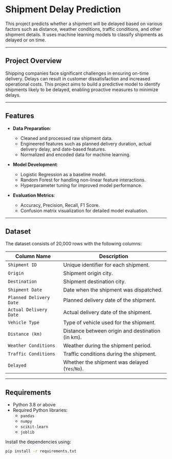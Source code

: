 # Shipment Delay Prediction

This project predicts whether a shipment will be delayed based on various factors such as distance, weather conditions, traffic conditions, and other shipment details. It uses machine learning models to classify shipments as delayed or on time.

---

## Project Overview

Shipping companies face significant challenges in ensuring on-time delivery. Delays can result in customer dissatisfaction and increased operational costs. This project aims to build a predictive model to identify shipments likely to be delayed, enabling proactive measures to minimize delays.

---

## Features

- **Data Preparation**:
  - Cleaned and processed raw shipment data.
  - Engineered features such as planned delivery duration, actual delivery delay, and date-based features.
  - Normalized and encoded data for machine learning.

- **Model Development**:
  - Logistic Regression as a baseline model.
  - Random Forest for handling non-linear feature interactions.
  - Hyperparameter tuning for improved model performance.

- **Evaluation Metrics**:
  - Accuracy, Precision, Recall, F1 Score.
  - Confusion matrix visualization for detailed model evaluation.

---

## Dataset

The dataset consists of 20,000 rows with the following columns:

| Column Name                | Description                                      |
|----------------------------|--------------------------------------------------|
| `Shipment ID`              | Unique identifier for each shipment.            |
| `Origin`                   | Shipment origin city.                            |
| `Destination`              | Shipment destination city.                       |
| `Shipment Date`            | Date when the shipment was dispatched.           |
| `Planned Delivery Date`    | Planned delivery date of the shipment.           |
| `Actual Delivery Date`     | Actual delivery date of the shipment.            |
| `Vehicle Type`             | Type of vehicle used for the shipment.           |
| `Distance (km)`            | Distance between origin and destination (in km). |
| `Weather Conditions`       | Weather during the shipment period.              |
| `Traffic Conditions`       | Traffic conditions during the shipment.          |
| `Delayed`                  | Whether the shipment was delayed (`Yes`/`No`).   |

---

## Requirements

- Python 3.8 or above
- Required Python libraries:
  - `pandas`
  - `numpy`
  - `scikit-learn`
  - `joblib`

Install the dependencies using:

```bash
pip install -r requirements.txt
